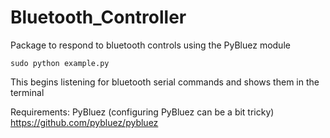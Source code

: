 # Bluetooth_Controller
Package to respond to bluetooth controls using the PyBluez module 

`sudo python example.py`

This begins listening for bluetooth serial commands and shows them in the terminal

Requirements: PyBluez (configuring PyBluez can be a bit tricky)
https://github.com/pybluez/pybluez
